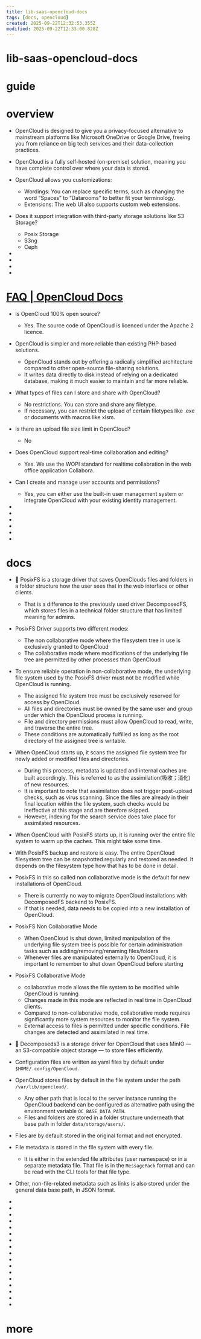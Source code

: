 ```yaml
---
title: lib-saas-opencloud-docs
tags: [docs, opencloud]
created: 2025-09-22T12:32:53.355Z
modified: 2025-09-22T12:33:00.828Z
---
```


# lib-saas-opencloud-docs

# guide

# overview
- OpenCloud is designed to give you a privacy-focused alternative to mainstream platforms like Microsoft OneDrive or Google Drive, freeing you from reliance on big tech services and their data-collection practices.
- OpenCloud is a fully self-hosted (on-premise) solution, meaning you have complete control over where your data is stored.

- OpenCloud allows you customizations:
  - Wordings: You can replace specific terms, such as changing the word “Spaces” to “Datarooms” to better fit your terminology.
  - Extensions: The web UI also supports custom web extensions. 

- Does it support integration with third-party storage solutions like S3 Storage?
  - Posix Storage
  - S3ng
  - Ceph

- 
- 
- 
- 

# [FAQ | OpenCloud Docs](https://docs.opencloud.eu/docs/admin/resources/faq)
- Is OpenCloud 100% open source?
  - Yes. The source code of OpenCloud is licenced under the Apache 2 licence.

- OpenCloud is simpler and more reliable than existing PHP-based solutions. 
  - OpenCloud stands out by offering a radically simplified architecture compared to other open-source file-sharing solutions.
  - It writes data directly to disk instead of relying on a dedicated database, making it much easier to maintain and far more reliable. 

- What types of files can I store and share with OpenCloud?
  - No restrictions. You can store and share any filetype. 
  - If necessary, you can restrict the upload of certain filetypes like .exe or documents with macros like xlsm.

- Is there an upload file size limit in OpenCloud?
  - No

- Does OpenCloud support real-time collaboration and editing?
  - Yes. We use the WOPI standard for realtime collabration in the web office application Collabora.

- Can I create and manage user accounts and permissions?
  - Yes, you can either use the built-in user management system or integrate OpenCloud with your existing identity management.

- 
- 
- 
- 
- 
- 

# docs
- 🧩 PosixFS is a storage driver that saves OpenClouds files and folders in a folder structure how the user sees that in the web interface or other clients. 
  - That is a difference to the previously used driver DecomposedFS, which stores files in a technical folder structure that has limited meaning for admins.
- PosixFS Driver supports two different modes:
  - The non collaborative mode where the filesystem tree in use is exclusively granted to OpenCloud
  - The collaborative mode where modifications of the underlying file tree are permitted by other processes than OpenCloud

- To ensure reliable operation in non-collaborative mode, the underlying file system used by the PosixFS driver must not be modified while OpenCloud is running. 
  - The assigned file system tree must be exclusively reserved for access by OpenCloud. 
  - All files and directories must be owned by the same user and group under which the OpenCloud process is running. 
  - File and directory permissions must allow OpenCloud to read, write, and traverse the entire tree.
  - These conditions are automatically fulfilled as long as the root directory of the assigned tree is writable.

- When OpenCloud starts up, it scans the assigned file system tree for newly added or modified files and directories. 
  - During this process, metadata is updated and internal caches are built accordingly. This is referred to as the assimilation(吸收；消化) of new resources.
  - It is important to note that assimilation does not trigger post-upload checks, such as virus scanning. Since the files are already in their final location within the file system, such checks would be ineffective at this stage and are therefore skipped.
  - However, indexing for the search service does take place for assimilated resources.

- When OpenCloud with PosixFS starts up, it is running over the entire file system to warm up the caches. This might take some time.

- With PosixFS backup and restore is easy. The entire OpenCloud filesystem tree can be snapshotted regularly and restored as needed. It depends on the filesystem type how that has to be done in detail.

- PosixFS in this so called non collaborative mode is the default for new installations of OpenCloud. 
  - There is currently no way to migrate OpenCloud installations with DecomposedFS backend to PosixFS.
  - If that is needed, data needs to be copied into a new installation of OpenCloud.

- PosixFS Non Collaborative Mode
  - When OpenCloud is shut down, limited manipulation of the underlying file system tree is possible for certain administration tasks such as adding/removing/renaming files/folders
  - Whenever files are manipulated externally to OpenCloud, it is important to remember to shut down OpenCloud before starting

- PosixFS Collaborative Mode
  - collaborative mode allows the file system to be modified while OpenCloud is running
  - Changes made in this mode are reflected in real time in OpenCloud clients.
  - Compared to non-collaborative mode, collaborative mode requires significantly more system resources to monitor the file system. 
  - External access to files is permitted under specific conditions. File changes are detected and assimilated in real time.

- 🧩 Decomposeds3 is a storage driver for OpenCloud that uses MinIO — an S3-compatible object storage — to store files efficiently. 

- Configuration files are written as yaml files by default under `$HOME/.config/OpenCloud`.

- OpenCloud stores files by default in the file system under the path `/var/lib/opencloud/`. 
  - Any other path that is local to the server instance running the OpenCloud backend can be configured as alternative path using the environment variable `OC_BASE_DATA_PATH`.
  - Files and folders are stored in a folder structure underneath that base path in folder `data/storage/users/`.
- Files are by default stored in the original format and not encrypted.
- File metadata is stored in the file system with every file. 
  - It is either in the extended file attributes (user namespace) or in a separate metadata file. That file is in the `MessagePack` format and can be read with the CLI tools for that file type.

- Other, non-file-related metadata such as links is also stored under the general data base path, in JSON format.

- 
- 
- 
- 
- 
- 
- 
- 
- 
- 
- 
- 
- 
- 
- 
- 
- 

# more
